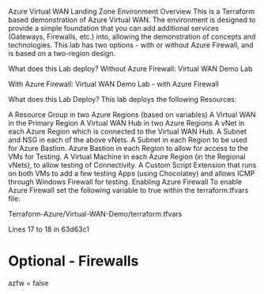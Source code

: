 Azure Virtual WAN Landing Zone Environment
Overview
This is a Terraform based demonstration of Azure Virtual WAN. The environment is designed to provide a simple foundation that you can add additional services (Gateways, Firewalls, etc.) into, allowing the demonstration of concepts and technologies. This lab has two options - with or without Azure Firewall, and is based on a two-region design.

What does this Lab deploy?
Without Azure Firewall:
Virtual WAN Demo Lab

With Azure Firewall:
Virtual WAN Demo Lab - with Azure Firewall

What does this Lab Deploy?
This lab deploys the following Resources:

A Resource Group in two Azure Regions (based on variables)
A Virtual WAN in the Primary Region
A Virtual WAN Hub in two Azure Regions
A vNet in each Azure Region which is connected to the Virtual WAN Hub.
A Subnet and NSG in each of the above vNets.
A Subnet in each Region to be used for Azure Bastion.
Azure Bastion in each Region to allow for access to the VMs for Testing.
A Virtual Machine in each Azure Region (in the Regional vNets), to allow testing of Connectivity.
A Custom Script Extension that runs on both VMs to add a few testing Apps (using Chocolatey) and allows ICMP through Windows Firewall for testing.
Enabling Azure Firewall
To enable Azure Firewall set the following variable to true within the terraform.tfvars file:

Terraform-Azure/Virtual-WAN-Demo/terraform.tfvars

Lines 17 to 18 in 63d63c1

 # Optional - Firewalls 
 azfw = false 